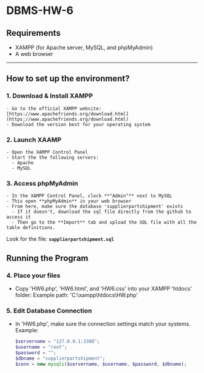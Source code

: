 # DBMS-HW-6

## Requirements
- XAMPP (for Apache server, MySQL, and phpMyAdmin)
- A web browser

---

## How to set up the environment?
  ### 1. Download & Install XAMPP
    - Go to the official XAMPP website: [https://www.apachefriends.org/download.html](https://www.apachefriends.org/download.html)
    - Download the version best for your operating system

  ### 2. Launch XAAMP
    - Open the XAMPP Control Panel
    - Start the the following servers:
      - Apache
      - MySQL

  ### 3. Access phpMyAdmin
    - In the XAMPP Control Panel, clock **"Admin"** next to MySQL
    - This open **phpMyAdmin** in your web browser
    - From here, make sure the database 'supplierpartshipment' exists
      - If it doesn't, download the sql file directly from the github to access it
      - Then go to the **Import** tab and upload the SQL file with all the table definitions.

  Look for the file: **`supplierpartshipment.sql`**


## Running the Program
### 4. Place your files
  - Copy 'HW6.php', 'HW6.html', and 'HW6.css' into your XAMPP 'htdocs' folder: Example path: 'C:\xampp\htdocs\HW.php'

### 5. Edit Database Connection
  - In 'HW6.php', make sure the connection settings match your systems. Example:
    ```php
    $servername = "127.0.0.1:3308";
    $username = "root";
    $password = "";
    $dbname = "supplierpartshipment";
    $conn = new mysqli($servername, $username, $password, $dbname);



